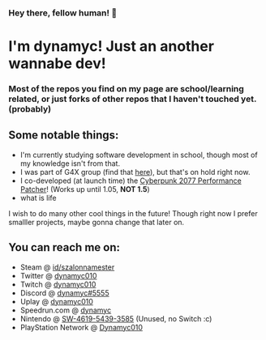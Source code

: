 ###
### Hey there, fellow human! 👋
# I'm dynamyc! Just an another wannabe dev!

### Most of the repos you find on my page are school/learning related, or just forks of other repos that I haven't touched yet. (probably)

## Some notable things:
- I'm currently studying software development in school, though most of my knowledge isn't from that.
- I was part of G4X group (find that [here](https://github.com/Team-G4/g4x)), but that's on hold right now.
- I co-developed (at launch time) the [Cyberpunk 2077 Performance Patcher](https://github.com/asoji/Cyberpunk2077-PerformancePatcher)! (Works up until 1.05, **NOT 1.5**)
- what is life

I wish to do many other cool things in the future! Though right now I prefer smalller projects, maybe gonna change that later on.

## You can reach me on:
- Steam @ [id/szalonnamester](https://steamcommunity.com/id/szalonnamester/)
- Twitter @ [dynamyc010](https://twitter.com/dynamyc010)
- Twitch @ [dynamyc010](https://twitch.tv/dynamyc010)
- Discord @ [dynamyc#5555](https://discord.com/users/140768241151770624) 
- Uplay @ [dynamyc010](https://club.ubisoft.com/en-US/profile/dynamyc010)
- Speedrun.<span></span>com @ [dynamyc](https://www.speedrun.com/user/dynamyc)
- Nintendo @ [SW-4619-5439-3585](https://accounts.nintendo.com/) (Unused, no Switch :c)
- PlayStation Network @ [Dynamyc010](https://my.playstation.com/profile/Dynamyc010)

<!--
**dynamyc010/dynamyc010** is a ✨ _special_ ✨ repository because its `README.md` (this file) appears on your GitHub profile.

Here are some ideas to get you started:

- 🔭 I’m currently working on ...
- 🌱 I’m currently learning ...
- 👯 I’m looking to collaborate on ...
- 🤔 I’m looking for help with ...
- 💬 Ask me about ...
- 📫 How to reach me: ...
- 😄 Pronouns: ...
- ⚡ Fun fact: ...
-->
